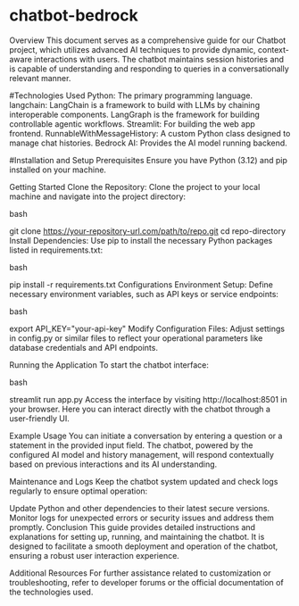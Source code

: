# chatbot-bedrock
Overview
This document serves as a comprehensive guide for our Chatbot project, which utilizes advanced AI techniques to provide dynamic, context-aware interactions with users. The chatbot maintains session histories and is capable of understanding and responding to queries in a conversationally relevant manner.

#Technologies Used
Python: The primary programming language.
langchain: LangChain is a framework to build with LLMs by chaining interoperable components. LangGraph is the framework for building controllable agentic workflows.
Streamlit: For building the web app frontend.
RunnableWithMessageHistory: A custom Python class designed to manage chat histories.
Bedrock AI: Provides the AI model running backend.


#Installation and Setup
Prerequisites
Ensure you have Python (3.12) and pip installed on your machine.

Getting Started
Clone the Repository: Clone the project to your local machine and navigate into the project directory:

bash


git clone https://your-repository-url.com/path/to/repo.git
cd repo-directory
Install Dependencies: Use pip to install the necessary Python packages listed in requirements.txt:

bash

pip install -r requirements.txt
Configurations
Environment Setup: Define necessary environment variables, such as API keys or service endpoints:

bash

export API_KEY="your-api-key"
Modify Configuration Files: Adjust settings in config.py or similar files to reflect your operational parameters like database credentials and API endpoints.

Running the Application
To start the chatbot interface:

bash


streamlit run app.py
Access the interface by visiting http://localhost:8501 in your browser. Here you can interact directly with the chatbot through a user-friendly UI.

Example Usage
You can initiate a conversation by entering a question or a statement in the provided input field. The chatbot, powered by the configured AI model and history management, will respond contextually based on previous interactions and its AI understanding.

Maintenance and Logs
Keep the chatbot system updated and check logs regularly to ensure optimal operation:

Update Python and other dependencies to their latest secure versions.
Monitor logs for unexpected errors or security issues and address them promptly.
Conclusion
This guide provides detailed instructions and explanations for setting up, running, and maintaining the chatbot. It is designed to facilitate a smooth deployment and operation of the chatbot, ensuring a robust user interaction experience.

Additional Resources
For further assistance related to customization or troubleshooting, refer to developer forums or the official documentation of the technologies used.

